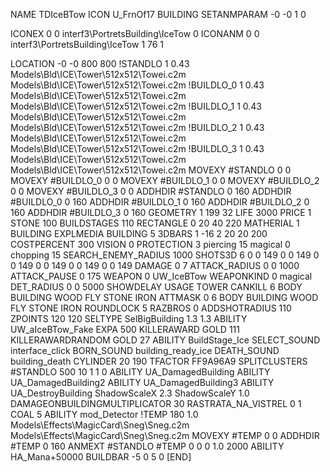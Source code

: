 NAME TDIceBTow
ICON U_FrnOf17
BUILDING
SETANMPARAM -0 -0 1 0

ICONEX 0 0 interf3\PortretsBuilding\IceTow 0
ICONANM 0 0 interf3\PortretsBuilding\IceTow 1 76 1

LOCATION -0 -0 800 800
!STANDLO      1 0.43 Models\Bld\ICE\Tower\512x512\Towei.c2m Models\Bld\ICE\Tower\512x512\Towei.c2m
!BUILDLO_0    1 0.43 Models\Bld\ICE\Tower\512x512\Towei.c2m Models\Bld\ICE\Tower\512x512\Towei.c2m
!BUILDLO_1    1 0.43 Models\Bld\ICE\Tower\512x512\Towei.c2m Models\Bld\ICE\Tower\512x512\Towei.c2m
!BUILDLO_2    1 0.43 Models\Bld\ICE\Tower\512x512\Towei.c2m Models\Bld\ICE\Tower\512x512\Towei.c2m
!BUILDLO_3    1 0.43 Models\Bld\ICE\Tower\512x512\Towei.c2m Models\Bld\ICE\Tower\512x512\Towei.c2m
MOVEXY #STANDLO   0 0
MOVEXY #BUILDLO_0 0 0
MOVEXY #BUILDLO_1 0 0
MOVEXY #BUILDLO_2 0 0
MOVEXY #BUILDLO_3 0 0
ADDHDIR #STANDLO 0 160
ADDHDIR #BUILDLO_0 0 160
ADDHDIR #BUILDLO_1 0 160
ADDHDIR #BUILDLO_2 0 160
ADDHDIR #BUILDLO_3 0 160
GEOMETRY 1 199 32
LIFE   3000
PRICE 1 STONE 100 
BUILDSTAGES 110
RECTANGLE    0 20 40 220
MATHERIAL 1 BUILDING
EXPLMEDIA BUILDING 5
3DBARS 1 -16 2 20 20 200
COSTPERCENT 300
VISION 0
PROTECTION 3 piercing 15 magical 0 chopping 15 
SEARCH_ENEMY_RADIUS 1000
SHOTS3D      6   0 0 149 0 0 149 0 0 149 0 0 149 0 0 149 0 0 149
DAMAGE         0 7
ATTACK_RADIUS  0 0 1000
ATTACK_PAUSE  0 175
WEAPON 	0 UW_IceBTow
WEAPONKIND 0 magical
DET_RADIUS 0 0 5000
SHOWDELAY
USAGE TOWER
CANKILL 6 BODY BUILDING WOOD FLY STONE IRON
ATTMASK 0 6 BODY BUILDING WOOD FLY STONE IRON
ROUNDLOCK 5
RAZBROS 0
ADDSHOTRADIUS 110
ZPOINTS 120 120
SELTYPE SelBigBuilding 1.3 1.3
ABILITY UW_aIceBTow_Fake
EXPA 500
KILLERAWARD             GOLD 111
KILLERAWARDRANDOM       GOLD 27
ABILITY BuildStage_Ice
SELECT_SOUND interface_click
BORN_SOUND building_ready_ice
DEATH_SOUND building_death
CYLINDER 20 190
TFACTOR FF9A96A9
SPLITCLUSTERS #STANDLO 500 10 1 1 0
ABILITY UA_DamagedBuilding
ABILITY UA_DamagedBuilding2
ABILITY UA_DamagedBuilding3
ABILITY UA_DestroyBuilding
ShadowScaleX 2.3
ShadowScaleY 1.0
DAMAGEONBUILDINGMULTIPLICATOR 30
RASTRATA_NA_VISTREL 0 1 COAL 5
ABILITY mod_Detector
!TEMP 180 1.0 Models\Effects\MagicCard\Sneg\Sneg.c2m Models\Effects\MagicCard\Sneg\Sneg.c2m
MOVEXY  #TEMP 0 0
ADDHDIR #TEMP 0 160
ANMEXT #STANDLO #TEMP 0 0 0 1.0 2000
ABILITY HA_Mana+50000
BUILDBAR    -5 0 5 0 
[END]
